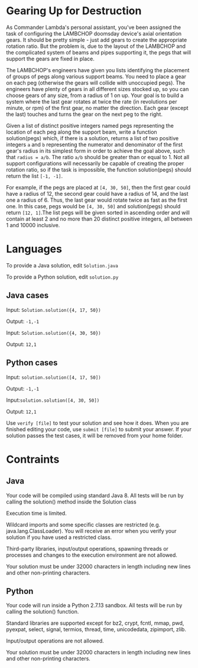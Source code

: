 # Gearing Up for Destruction
As Commander Lambda's personal assistant, you've been assigned the task of configuring the LAMBCHOP doomsday device's axial orientation gears. It should be pretty simple - just add gears to create the appropriate rotation ratio. But the problem is, due to the layout of the LAMBCHOP and the complicated system of beams and pipes supporting it, the pegs that will support the gears are fixed in place.

The LAMBCHOP's engineers have given you lists identifying the placement of groups of pegs along various support beams. You need to place a gear on each peg (otherwise the gears will collide with unoccupied pegs). The engineers have plenty of gears in all different sizes stocked up, so you can choose gears of any size, from a radius of 1 on up. Your goal is to build a system where the last gear rotates at twice the rate (in revolutions per minute, or rpm) of the first gear, no matter the direction. Each gear (except the last) touches and turns the gear on the next peg to the right.

Given a list of distinct positive integers named pegs representing the location of each peg along the support beam, write a function solution(pegs) which, if there is a solution, returns a list of two positive integers `a` and `b` representing the numerator and denominator of the first gear's radius in its simplest form in order to achieve the goal above, such that `radius = a/b`. The ratio `a/b` should be greater than or equal to 1. Not all support configurations will necessarily be capable of creating the proper rotation ratio, so if the task is impossible, the function solution(pegs) should return the list `[-1, -1]`.

For example, if the pegs are placed at `[4, 30, 50]`, then the first gear could have a radius of 12, the second gear could have a radius of 14, and the last one a radius of 6. Thus, the last gear would rotate twice as fast as the first one. In this case, pegs would be `[4, 30, 50]` and solution(pegs) should return `[12, 1]`.The list pegs will be given sorted in ascending order and will contain at least 2 and no more than 20 distinct positive integers, all between 1 and 10000 inclusive.

# Languages
To provide a Java solution, edit `Solution.java`

To provide a Python solution, edit `solution.py`

## Java cases
Input: `Solution.solution({4, 17, 50})`

Output:    `-1,-1`


Input: `Solution.solution({4, 30, 50})`

Output: `12,1`


## Python cases
Input: `solution.solution([4, 17, 50])`

Output:    `-1,-1`


Input:`solution.solution([4, 30, 50])`

Output: `12,1`


Use `verify [file]` to test your solution and see how it does.
When you are finished editing your code, use `submit [file]` to submit your answer.
If your solution passes the test cases, it will be removed from your home folder.


# Contraints
## Java
Your code will be compiled using standard Java 8. All tests will be run by calling the solution() method inside the Solution class

Execution time is limited.

Wildcard imports and some specific classes are restricted (e.g. java.lang.ClassLoader). You will receive an error when you verify your solution if you have used a restricted class.

Third-party libraries, input/output operations, spawning threads or processes and changes to the execution environment are not allowed.

Your solution must be under 32000 characters in length including new lines and other non-printing characters.


## Python
Your code will run inside a Python 2.7.13 sandbox. All tests will be run by calling the solution() function.

Standard libraries are supported except for bz2, crypt, fcntl, mmap, pwd, pyexpat, select, signal, termios, thread, time, unicodedata, zipimport, zlib.

Input/output operations are not allowed.

Your solution must be under 32000 characters in length including new lines and other non-printing characters.
